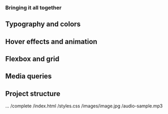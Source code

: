 ### Bringing it all together

## Typography and colors
## Hover effects and animation
## Flexbox and grid
## Media queries
## Project structure

...
/complete
    /index.html
    /styles.css
    /images/image.jpg
    /audio-sample.mp3
